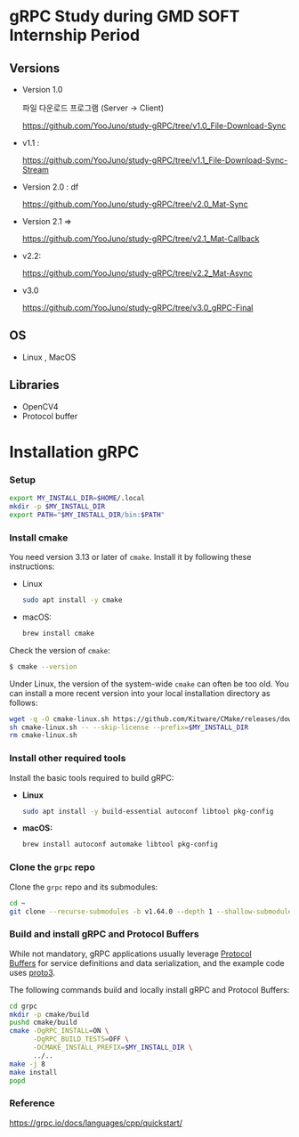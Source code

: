 # gRPC Study during GMD SOFT Internship Period

## Versions
- Version 1.0
    
    파일 다운로드 프로그램 (Server -> Client)
    
    


    https://github.com/YooJuno/study-gRPC/tree/v1.0_File-Download-Sync

- v1.1 : 
    
    https://github.com/YooJuno/study-gRPC/tree/v1.1_File-Download-Sync-Stream

- Version 2.0 : df
    
    https://github.com/YooJuno/study-gRPC/tree/v2.0_Mat-Sync

- Version 2.1 => 

    https://github.com/YooJuno/study-gRPC/tree/v2.1_Mat-Callback


- v2.2: 

    https://github.com/YooJuno/study-gRPC/tree/v2.2_Mat-Async

- v3.0

    https://github.com/YooJuno/study-gRPC/tree/v3.0_gRPC-Final


## OS
- Linux , MacOS

## Libraries
- OpenCV4
- Protocol buffer

# Installation gRPC

### Setup

```bash
export MY_INSTALL_DIR=$HOME/.local
mkdir -p $MY_INSTALL_DIR
export PATH="$MY_INSTALL_DIR/bin:$PATH"
```

### **Install cmake**

You need version 3.13 or later of `cmake`. Install it by following these instructions:

- Linux
    
    ```bash
    sudo apt install -y cmake
    ```
    
- macOS:
    
    ```bash
    brew install cmake
    ```
    

Check the version of `cmake`:

```bash
$ cmake --version
```


Under Linux, the version of the system-wide `cmake` can often be too old. You can install a more recent version into your local installation directory as follows:

```bash
wget -q -O cmake-linux.sh https://github.com/Kitware/CMake/releases/download/v3.19.6/cmake-3.19.6-Linux-x86_64.sh
sh cmake-linux.sh -- --skip-license --prefix=$MY_INSTALL_DIR
rm cmake-linux.sh
```

### **Install other required tools**

Install the basic tools required to build gRPC:

- **Linux**
    
    ```bash
    sudo apt install -y build-essential autoconf libtool pkg-config
    ```
    
- **macOS:**
    
    ```bash
    brew install autoconf automake libtool pkg-config
    ```
    

### **Clone the `grpc` repo**

Clone the `grpc` repo and its submodules:

```bash
cd ~
git clone --recurse-submodules -b v1.64.0 --depth 1 --shallow-submodules https://github.com/grpc/grpc
```

### **Build and install gRPC and Protocol Buffers**

While not mandatory, gRPC applications usually leverage [Protocol Buffers](https://developers.google.com/protocol-buffers) for service definitions and data serialization, and the example code uses [proto3](https://protobuf.dev/programming-guides/proto3).

The following commands build and locally install gRPC and Protocol Buffers:

```bash
cd grpc
mkdir -p cmake/build
pushd cmake/build
cmake -DgRPC_INSTALL=ON \
      -DgRPC_BUILD_TESTS=OFF \
      -DCMAKE_INSTALL_PREFIX=$MY_INSTALL_DIR \
      ../..
make -j 8
make install
popd
```
    

### Reference

https://grpc.io/docs/languages/cpp/quickstart/
